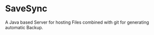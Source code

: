 # SaveSync
A Java based Server for hosting Files combined with git for generating automatic Backup.
